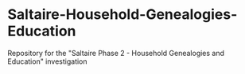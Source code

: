 # Saltaire-Household-Genealogies-Education
Repository for the "Saltaire Phase 2 - Household Genealogies and Education" investigation
